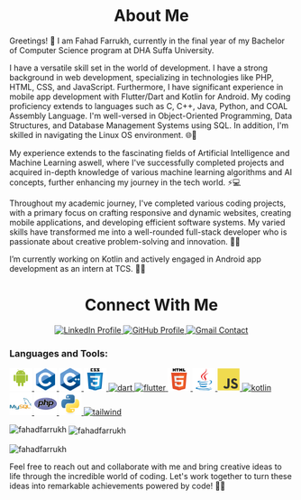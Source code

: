 <h1 align="center">About Me</h1>


Greetings! 👋 I am Fahad Farrukh, currently in the final year of my Bachelor of Computer Science program at DHA Suffa University. 


I have a versatile skill set in the world of development. I have a strong background in web development, specializing in technologies like PHP, HTML, CSS, and JavaScript. Furthermore, I have significant experience in mobile app development with Flutter/Dart and Kotlin for Android. My coding proficiency extends to languages such as C, C++, Java, Python, and COAL Assembly Language. I'm well-versed in Object-Oriented Programming, Data Structures, and Database Management Systems using SQL. In addition, I'm skilled in navigating the Linux OS environment. 🌐🚀


My experience extends to the fascinating fields of Artificial Intelligence and Machine Learning aswell, where I've successfully completed projects and acquired in-depth knowledge of various machine learning algorithms and AI concepts, further enhancing my journey in the tech world. ⚡💻


Throughout my academic journey, I've completed various coding projects, with a primary focus on crafting responsive and dynamic websites, creating mobile applications, and developing efficient software systems. My varied skills have transformed me into a well-rounded full-stack developer who is passionate about creative problem-solving and innovation. 📱✨


I’m currently working on Kotlin and actively engaged in Android app development as an intern at TCS. 🔭✨

    



<h1 align="center">Connect With Me</h1>


<p align="center">
  <a href="https://www.linkedin.com/in/fahad-farrukh-ff26/" target="_blank">
    <img src="https://img.shields.io/badge/LinkedIn-blue?style=for-the-badge" alt="LinkedIn Profile" height="35">
  </a>
  <a href="https://github.com/FahadFarrukh" target="_blank">
    <img src="https://img.shields.io/badge/GitHub-green?style=for-the-badge" alt="GitHub Profile" height="35">
  </a>
  <a href="mailto:fahadfarrukh26@gmail.com" target="_blank">
    <img src="https://img.shields.io/badge/Gmail-red?style=for-the-badge" alt="Gmail Contact" height="35">
  </a>
</p>



<h3 align="left">Languages and Tools:</h3>
<p align="left"> <a href="https://developer.android.com" target="_blank" rel="noreferrer"> <img src="https://raw.githubusercontent.com/devicons/devicon/master/icons/android/android-original-wordmark.svg" alt="android" width="40" height="40"/> </a> <a href="https://www.cprogramming.com/" target="_blank" rel="noreferrer"> <img src="https://raw.githubusercontent.com/devicons/devicon/master/icons/c/c-original.svg" alt="c" width="40" height="40"/> </a> <a href="https://www.w3schools.com/cpp/" target="_blank" rel="noreferrer"> <img src="https://raw.githubusercontent.com/devicons/devicon/master/icons/cplusplus/cplusplus-original.svg" alt="cplusplus" width="40" height="40"/> </a> <a href="https://www.w3schools.com/css/" target="_blank" rel="noreferrer"> <img src="https://raw.githubusercontent.com/devicons/devicon/master/icons/css3/css3-original-wordmark.svg" alt="css3" width="40" height="40"/> </a> <a href="https://dart.dev" target="_blank" rel="noreferrer"> <img src="https://www.vectorlogo.zone/logos/dartlang/dartlang-icon.svg" alt="dart" width="40" height="40"/> </a> <a href="https://flutter.dev" target="_blank" rel="noreferrer"> <img src="https://www.vectorlogo.zone/logos/flutterio/flutterio-icon.svg" alt="flutter" width="40" height="40"/> </a> <a href="https://www.w3.org/html/" target="_blank" rel="noreferrer"> <img src="https://raw.githubusercontent.com/devicons/devicon/master/icons/html5/html5-original-wordmark.svg" alt="html5" width="40" height="40"/> </a> <a href="https://www.java.com" target="_blank" rel="noreferrer"> <img src="https://raw.githubusercontent.com/devicons/devicon/master/icons/java/java-original.svg" alt="java" width="40" height="40"/> </a> <a href="https://developer.mozilla.org/en-US/docs/Web/JavaScript" target="_blank" rel="noreferrer"> <img src="https://raw.githubusercontent.com/devicons/devicon/master/icons/javascript/javascript-original.svg" alt="javascript" width="40" height="40"/> </a> <a href="https://kotlinlang.org" target="_blank" rel="noreferrer"> <img src="https://www.vectorlogo.zone/logos/kotlinlang/kotlinlang-icon.svg" alt="kotlin" width="40" height="40"/> </a> <a href="https://www.mysql.com/" target="_blank" rel="noreferrer"> <img src="https://raw.githubusercontent.com/devicons/devicon/master/icons/mysql/mysql-original-wordmark.svg" alt="mysql" width="40" height="40"/> </a> <a href="https://www.php.net" target="_blank" rel="noreferrer"> <img src="https://raw.githubusercontent.com/devicons/devicon/master/icons/php/php-original.svg" alt="php" width="40" height="40"/> </a> <a href="https://www.python.org" target="_blank" rel="noreferrer"> <img src="https://raw.githubusercontent.com/devicons/devicon/master/icons/python/python-original.svg" alt="python" width="40" height="40"/> </a> <a href="https://tailwindcss.com/" target="_blank" rel="noreferrer"> <img src="https://www.vectorlogo.zone/logos/tailwindcss/tailwindcss-icon.svg" alt="tailwind" width="40" height="40"/> </a> </p>

<p><img align="left" src="https://github-readme-stats.vercel.app/api/top-langs?username=fahadfarrukh&show_icons=true&locale=en&layout=compact&theme=dark" alt="fahadfarrukh" /></p>

<p>&nbsp;<img align="center" src="https://github-readme-stats.vercel.app/api?username=fahadfarrukh&show_icons=true&locale=en&theme=dark" alt="fahadfarrukh" /></p>

<p><img align="center" src="https://github-readme-streak-stats.herokuapp.com/?user=fahadfarrukh&theme=dark" alt="fahadfarrukh" /></p>

Feel free to reach out and collaborate with me and bring creative ideas to life through the incredible world of coding. Let's work together to turn these ideas into remarkable achievements powered by code! 🚀✨

<!--
**FahadFarrukh/FahadFarrukh** is a ✨ _special_ ✨ repository because its `README.md` (this file) appears on your GitHub profile.

Here are some ideas to get you started:

- 🔭 I’m currently working on ...
- 🌱 I’m currently learning ...
- 👯 I’m looking to collaborate on ...
- 🤔 I’m looking for help with ...
- 💬 Ask me about ...
- 📫 How to reach me: ...
- 😄 Pronouns: ...
- ⚡ Fun fact: ...
-->
